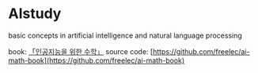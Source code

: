 # AIstudy
basic concepts in artificial intelligence and natural language processing

book: [「인공지능을 위한 수학」](https://www.yes24.com/Product/Goods/66913718)
source code: [https://github.com/freelec/ai-math-book](https://github.com/freelec/ai-math-book)
